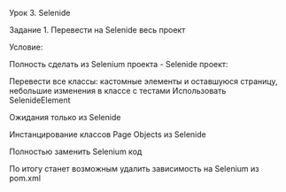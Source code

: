 Урок 3. Selenide

Задание 1. Перевести на Selenide весь проект

Условие: 

Полность сделать из Selenium проекта - Selenide проект:

Перевести все классы: 
кастомные элементы и оставшуюся страницу, небольшие изменения в классе с тестами
Использовать SelenideElement

Ожидания только из Selenide

Инстанцирование классов Page Objects из Selenide

Полностью заменить Selenium код

По итогу станет возможным удалить зависимость на Selenium из pom.xml